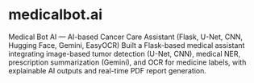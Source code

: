 # medicalbot.ai
Medical Bot AI — AI-based Cancer Care Assistant (Flask, U-Net, CNN, Hugging Face, Gemini, EasyOCR) Built a Flask-based medical assistant integrating image-based tumor detection (U-Net, CNN), medical NER, prescription summarization (Gemini), and OCR for medicine labels, with explainable AI outputs and real-time PDF report generation.
